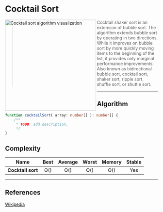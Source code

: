 # Cocktail Sort

<img align="left" width="300px" alt="Cocktail sort algorithm visualization" src="https://upload.wikimedia.org/wikipedia/commons/e/ef/Sorting_shaker_sort_anim.gif" />

> Cocktail shaker sort is an extension of bubble sort. The algorithm extends bubble sort by operating in two directions.
> While it improves on bubble sort by more quickly moving items to the beginning of the list, it provides only marginal
> performance improvements.
> Also known as bidirectional bubble sort, cocktail sort, shaker sort, ripple sort, shuffle sort, or shuttle sort.

---

## Algorithm

```TypeScript
function cocktailSort( array: number[] ): number[] {
    /**
     * TODO: add description.
     */
}
```

## Complexity

| Name           | Best            | Average                                 | Worst               | Memory    | Stable    |
| -------------- | :-------------: | :-------------------------------------: | :-----------------: | :-------: | :-------: |
| **Cocktail sort**  | Θ()   | Θ()   | Θ()    | Θ()      | Yes       |

---

## References

[Wikipedia](https://en.wikipedia.org/wiki/Cocktail_shaker_sort)
